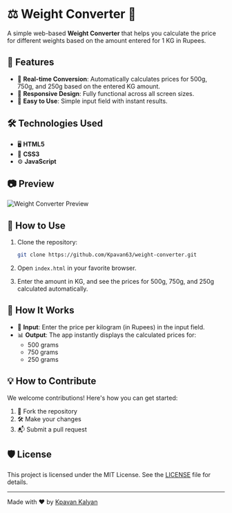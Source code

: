 
# ⚖️ Weight Converter 🛒

A simple web-based **Weight Converter** that helps you calculate the price for different weights based on the amount entered for 1 KG in Rupees.

## 🌟 Features

- 🎯 **Real-time Conversion**: Automatically calculates prices for 500g, 750g, and 250g based on the entered KG amount.
- 📱 **Responsive Design**: Fully functional across all screen sizes.
- 🚀 **Easy to Use**: Simple input field with instant results.

## 🛠️ Technologies Used

- 🖥️ **HTML5**
- 🎨 **CSS3**
- ⚙️ **JavaScript**

## 📷 Preview

![Weight Converter Preview](https://via.placeholder.com/400x200.png?text=Weight+Converter+Preview)

## 🚀 How to Use

1. Clone the repository:

   ```bash
   git clone https://github.com/Kpavan63/weight-converter.git
   ```

2. Open `index.html` in your favorite browser.

3. Enter the amount in KG, and see the prices for 500g, 750g, and 250g calculated automatically.

## 🎯 How It Works

- 📝 **Input**: Enter the price per kilogram (in Rupees) in the input field.
- 📊 **Output**: The app instantly displays the calculated prices for:
  - 500 grams
  - 750 grams
  - 250 grams

## 💡 How to Contribute

We welcome contributions! Here's how you can get started:

1. 🍴 Fork the repository
2. 🛠️ Make your changes
3. 📬 Submit a pull request

## 🛡️ License

This project is licensed under the MIT License. See the [LICENSE](LICENSE) file for details.

---

Made with ❤️ by [Kpavan Kalyan](https://your-portfolio-link.com)

